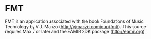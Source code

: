 # FMT
FMT is an application associated with the book Foundations of Music Technology by V.J. Manzo (http://vjmanzo.com/oup/fmt/). This source requires Max 7 or later and the EAMIR SDK package (http://eamir.org)
